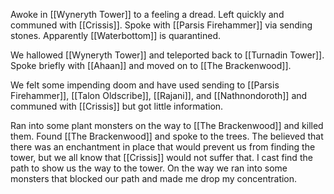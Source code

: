 Awoke in [[Wyneryth Tower]] to a feeling a dread. Left quickly and communed with [[Crissis]]. Spoke with [[Parsis Firehammer]] via sending stones. Apparently [[Waterbottom]] is quarantined.

We hallowed [[Wyneryth Tower]] and teleported back to [[Turnadin Tower]]. Spoke briefly with [[Ahaan]] and moved on to [[The Brackenwood]].

We felt some impending doom and have used sending to [[Parsis Firehammer]], [[Talon Oldscribe]], [[Rajani]], and [[Nathnondoroth]] and communed with [[Crissis]] but got little information.

Ran into some plant monsters on the way to [[The Brackenwood]] and killed them. Found [[The Brackenwood]] and spoke to the trees. The believed that there was an enchantment in place that would prevent us from finding the tower, but we all know that [[Crissis]] would not suffer that. I cast find the path to show us the way to the tower. On the way we ran into some monsters that blocked our path and made me drop my concentration.